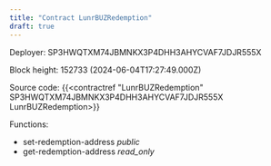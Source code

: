 ```yaml
---
title: "Contract LunrBUZRedemption"
draft: true
---
```

Deployer: SP3HWQTXM74JBMNKX3P4DHH3AHYCVAF7JDJR555X


 



Block height: 152733 (2024-06-04T17:27:49.000Z)

Source code: {{<contractref "LunrBUZRedemption" SP3HWQTXM74JBMNKX3P4DHH3AHYCVAF7JDJR555X LunrBUZRedemption>}}

Functions:

* set-redemption-address _public_
* get-redemption-address _read_only_
